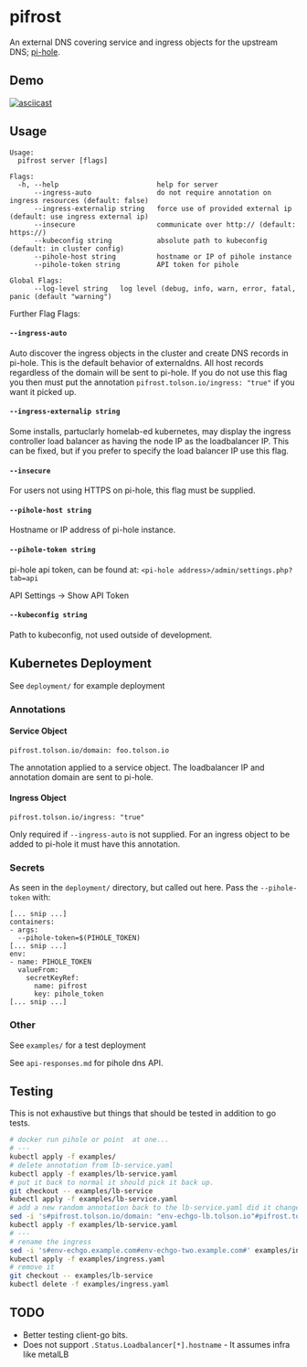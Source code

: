 # pifrost

An external DNS covering service and ingress objects for the upstream DNS; [pi-hole](https://pi-hole.net/).

## Demo

[![asciicast](https://asciinema.org/a/471236.svg)](https://asciinema.org/a/471236)

## Usage

```
Usage:
  pifrost server [flags]

Flags:
  -h, --help                        help for server
      --ingress-auto                do not require annotation on ingress resources (default: false)
      --ingress-externalip string   force use of provided external ip (default: use ingress external ip)
      --insecure                    communicate over http:// (default: https://)
      --kubeconfig string           absolute path to kubeconfig (default: in cluster config)
      --pihole-host string          hostname or IP of pihole instance
      --pihole-token string         API token for pihole

Global Flags:
      --log-level string   log level (debug, info, warn, error, fatal, panic (default "warning")
```

Further Flag Flags:

#### `--ingress-auto`

Auto discover the ingress objects in the cluster and create DNS records in pi-hole. This is the default
behavior of externaldns. All host records regardless of the domain will be sent to pi-hole. If you do
not use this flag you then must put the annotation `pifrost.tolson.io/ingress: "true"` if you want it
picked up.

#### `--ingress-externalip string`

Some installs, partuclarly homelab-ed kubernetes, may display the ingress controller load balancer as
having the node IP as the loadbalancer IP. This can be fixed, but if you prefer to specify the load
balancer IP use this flag.

#### `--insecure`

For users not using HTTPS on pi-hole, this flag must be supplied.

#### `--pihole-host string`

Hostname or IP address of pi-hole instance.

#### `--pihole-token string`

pi-hole api token, can be found at: `<pi-hole address>/admin/settings.php?tab=api`

API Settings -> Show API Token

#### `--kubeconfig string`

Path to kubeconfig, not used outside of development.

## Kubernetes Deployment

See `deployment/` for example deployment

### Annotations

#### Service Object

```
pifrost.tolson.io/domain: foo.tolson.io
```

The annotation applied to a service object. The loadbalancer IP and annotation domain are sent to pi-hole.

#### Ingress Object

```
pifrost.tolson.io/ingress: "true"
```

Only required if `--ingress-auto` is not supplied. For an ingress object to be added to pi-hole it must have
this annotation.

### Secrets

As seen in the `deployment/` directory, but called out here. Pass the `--pihole-token` with:

```
[... snip ...]
containers:
- args:
  --pihole-token=$(PIHOLE_TOKEN)
[... snip ...]
env:
- name: PIHOLE_TOKEN
  valueFrom:
    secretKeyRef:
      name: pifrost
      key: pihole_token
[... snip ...]
```

### Other

See `examples/` for a test deployment

See `api-responses.md` for pihole dns API.

## Testing

This is not exhaustive but things that should be tested in addition to go tests.

``` bash
# docker run pihole or point  at one...
# ---
kubectl apply -f examples/
# delete annotation from lb-service.yaml
kubectl apply -f examples/lb-service.yaml
# put it back to normal it should pick it back up.
git checkout -- examples/lb-service
kubectl apply -f examples/lb-service.yaml
# add a new random annotation back to the lb-service.yaml did it change the record?
sed -i 's#pifrost.tolson.io/domain: "env-echgo-lb.tolson.io"#pifrost.tolson.io/domain: "env-echgo-lb-two.tolson.io"#' examples/lb-service.yaml
kubectl apply -f examples/lb-service.yaml
# ---
# rename the ingress
sed -i 's#env-echgo.example.com#env-echgo-two.example.com#' examples/ingress.yaml
kubectl apply -f examples/ingress.yaml
# remove it
git checkout -- examples/lb-service
kubectl delete -f examples/ingress.yaml
```

## TODO

* Better testing client-go bits.
* Does not support `.Status.Loadbalancer[*].hostname` - It assumes infra like metalLB

